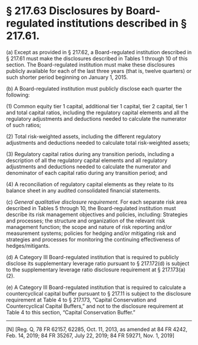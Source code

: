 # § 217.63   Disclosures by Board-regulated institutions described in § 217.61.

(a) Except as provided in § 217.62, a Board-regulated institution described in § 217.61 must make the disclosures described in Tables 1 through 10 of this section. The Board-regulated institution must make these disclosures publicly available for each of the last three years (that is, twelve quarters) or such shorter period beginning on January 1, 2015.


(b) A Board-regulated institution must publicly disclose each quarter the following:


(1) Common equity tier 1 capital, additional tier 1 capital, tier 2 capital, tier 1 and total capital ratios, including the regulatory capital elements and all the regulatory adjustments and deductions needed to calculate the numerator of such ratios;


(2) Total risk-weighted assets, including the different regulatory adjustments and deductions needed to calculate total risk-weighted assets;


(3) Regulatory capital ratios during any transition periods, including a description of all the regulatory capital elements and all regulatory adjustments and deductions needed to calculate the numerator and denominator of each capital ratio during any transition period; and


(4) A reconciliation of regulatory capital elements as they relate to its balance sheet in any audited consolidated financial statements.


(c) *General qualitative disclosure requirement.* For each separate risk area described in Tables 5 through 10, the Board-regulated institution must describe its risk management objectives and policies, including: Strategies and processes; the structure and organization of the relevant risk management function; the scope and nature of risk reporting and/or measurement systems; policies for hedging and/or mitigating risk and strategies and processes for monitoring the continuing effectiveness of hedges/mitigants.


(d) A Category III Board-regulated institution that is required to publicly disclose its supplementary leverage ratio pursuant to § 217.172(d) is subject to the supplementary leverage ratio disclosure requirement at § 217.173(a)(2).


(e) A Category III Board-regulated institution that is required to calculate a countercyclical capital buffer pursuant to § 217.11 is subject to the disclosure requirement at Table 4 to § 217.173, “Capital Conservation and Countercyclical Capital Buffers,” and not to the disclosure requirement at Table 4 to this section, “Capital Conservation Buffer.”



---

[N] [Reg. Q, 78 FR 62157, 62285, Oct. 11, 2013, as amended at 84 FR 4242, Feb. 14, 2019; 84 FR 35267, July 22, 2019; 84 FR 59271, Nov. 1, 2019]




